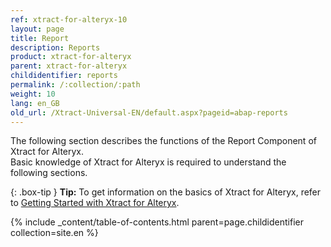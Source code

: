 ```yaml
---
ref: xtract-for-alteryx-10
layout: page
title: Report
description: Reports
product: xtract-for-alteryx
parent: xtract-for-alteryx
childidentifier: reports
permalink: /:collection/:path
weight: 10
lang: en_GB
old_url: /Xtract-Universal-EN/default.aspx?pageid=abap-reports
---
```


The following section describes the functions of the Report Component of Xtract for Alteryx. <br>
Basic knowledge of Xtract for Alteryx is required to understand the following sections. <br>

{: .box-tip }
**Tip:** To get information on the basics of Xtract for Alteryx, refer to [Getting Started with Xtract for Alteryx](./getting-started). <br>

{% include _content/table-of-contents.html parent=page.childidentifier collection=site.en %}
